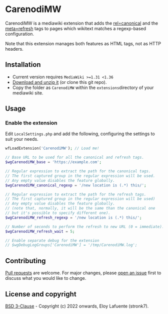# CarenodiMW

CarenodiMW is a mediawiki extension that adds the [rel=canonical](https://en.wikipedia.org/wiki/Canonical_link_element) and the [meta=refresh](https://en.wikipedia.org/wiki/Meta_refresh) tags to pages which wikitext matches a regexp-based configuration.

Note that this extension manages both features as HTML tags, not as HTTP headers.

## Installation

- Current version requires `MediaWiki >=1.31 <1.36`
- [Download and unzip it](https://github.com/stronk7/CarenodiMW/releases) (or clone this git repo).
- Copy the folder as `CarenodiMW` within the `extensions`directory of your mediawiki site.

## Usage

### Enable the extension

Edit `LocalSettings.php` and add the following, configuring the settings to suit your needs.

```php
wfLoadExtension('CarenodiMW'); // Load me!

// Base URL to be used for all the canonical and refresh tags.
$wgCarenodiMW_base = 'https://example.com';

// Regular expression to extract the path for the canonical tags.
// The first captured group in the regular expression will be used.
// Any empty value disables the feature globally.
$wgCarenodiMW_canonical_regexp = '/new location is (.*) this/';

// Regular expression to extract the path for the refresh tags.
// The first captured group in the regular expression will be used)
// Any empty value disables the feature globally.
// (note that, normally, it will be the same than the canonical one
// but it's possible to specify different one).
$wgCarenodiMW_refresh_regexp = '/new location is (.*) this/';

// Number of seconds to perform the refresh to new URL (0 = immediate).
$wgCarenodiMW_refresh_wait = 5;

// Enable separate debug for the extension
// $wgDebugLogGroups['CarenodiMW'] = '/tmp/CarenodiMW.log';

```

## Contributing

[Pull requests](https://github.com/stronk7/CarenodiMW/pulls) are welcome. For major changes, please [open an issue](https://github.com/stronk7/CarenodiMW/issues) first to discuss what you would like to change.

## License and copyright

[BSD 3-Clause](https://choosealicense.com/licenses/bsd-3-clause/) - Copyright (c) 2022 onwards, Eloy Lafuente (stronk7).

